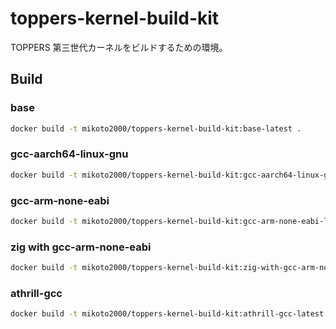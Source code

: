 # toppers-kernel-build-kit

TOPPERS 第三世代カーネルをビルドするための環境。

## Build

### base

```sh
docker build -t mikoto2000/toppers-kernel-build-kit:base-latest .
```

### gcc-aarch64-linux-gnu

```sh
docker build -t mikoto2000/toppers-kernel-build-kit:gcc-aarch64-linux-gnu-latest -f Dockerfile_gcc-aarch64-linux-gnu .
```

### gcc-arm-none-eabi

```sh
docker build -t mikoto2000/toppers-kernel-build-kit:gcc-arm-none-eabi-latest -f Dockerfile_gcc-arm-none-eabi .
```

### zig with gcc-arm-none-eabi

```sh
docker build -t mikoto2000/toppers-kernel-build-kit:zig-with-gcc-arm-none-eabi-latest -f Dockerfile_zig-with-gcc-arm-none-eabi .
```

### athrill-gcc

```sh
docker build -t mikoto2000/toppers-kernel-build-kit:athrill-gcc-latest -f Dockerfile_athrill-gcc .
```


